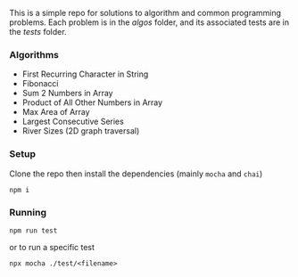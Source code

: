 This is a simple repo for solutions to algorithm and common programming problems. Each problem is in the _algos_ folder, and its associated tests are in the _tests_ folder.

### Algorithms

- First Recurring Character in String
- Fibonacci
- Sum 2 Numbers in Array
- Product of All Other Numbers in Array
- Max Area of Array
- Largest Consecutive Series
- River Sizes (2D graph traversal)

### Setup

Clone the repo then install the dependencies (mainly `mocha` and `chai`)

```
npm i
```

### Running

```
npm run test
```

or to run a specific test

```
npx mocha ./test/<filename>
```
